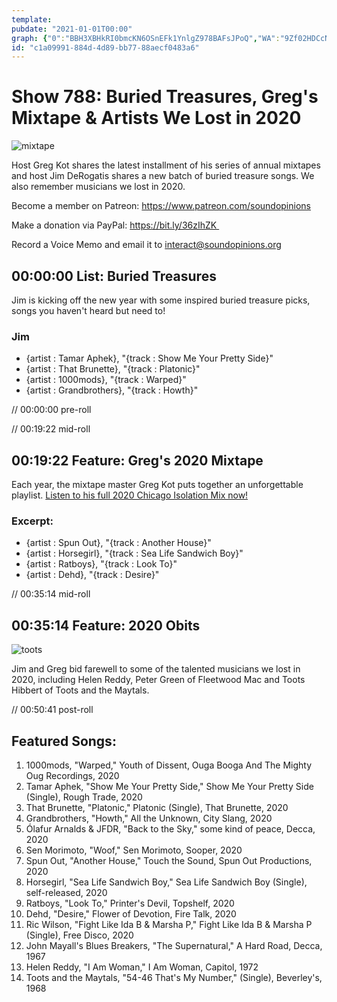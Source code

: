 ```yaml
---
template: 
pubdate: "2021-01-01T00:00"
graph: {"0":"BBH3XBHkRI0bmcKN6OSnEFk1YnlgZ978BAFsJPoQ","WA":"9Zf02HDCcNd8txKszc8FBCJflBLiZhI5W5BOwjHv"}
id: "c1a09991-884d-4d89-bb77-88aecf0483a6"
---
```






# Show 788: Buried Treasures, Greg's Mixtape & Artists We Lost in 2020

![mixtape](https://static.soundopinions.org/images/2020/mixtape.jpeg)

Host Greg Kot shares the latest installment of his series of annual mixtapes and host Jim DeRogatis shares a new batch of buried treasure songs. We also remember musicians we lost in 2020. 

Become a member on Patreon: https://www.patreon.com/soundopinions

Make a donation via PayPal: https://bit.ly/36zIhZK 

Record a Voice Memo and email it to interact@soundopinions.org



## 00:00:00 List: Buried Treasures

Jim is kicking off the new year with some inspired buried treasure picks, songs you haven't heard but need to!


### Jim

- {artist : Tamar Aphek}, "{track : Show Me Your Pretty Side}"
- {artist : That Brunette}, "{track : Platonic}"
- {artist : 1000mods}, "{track : Warped}"
- {artist : Grandbrothers}, "{track : Howth}"

// 00:00:00 pre-roll

// 00:19:22 mid-roll



## 00:19:22 Feature: Greg's 2020 Mixtape

Each year, the mixtape master Greg Kot puts together an unforgettable playlist. [Listen to his full 2020 Chicago Isolation Mix now!](https://open.spotify.com/playlist/5z6ngmb4e3HdUmw1cQimpn?si=DF_CySyLRhedPfQRPNomXQ)


### Excerpt:

- {artist : Spun Out}, "{track : Another House}"
- {artist : Horsegirl}, "{track : Sea Life Sandwich Boy}"
- {artist : Ratboys}, "{track : Look To}"
- {artist : Dehd}, "{track : Desire}"

// 00:35:14 mid-roll



## 00:35:14 Feature: 2020 Obits

![toots](https://static.soundopinions.org/images/2020/toots.jpeg)

Jim and Greg bid farewell to some of the talented musicians we lost in 2020, including Helen Reddy, Peter Green of Fleetwood Mac and Toots Hibbert of Toots and the Maytals.

// 00:50:41 post-roll



## Featured Songs:

1. 1000mods, "Warped," Youth of Dissent, Ouga Booga And The Mighty Oug Recordings, 2020
2. Tamar Aphek, "Show Me Your Pretty Side," Show Me Your Pretty Side (Single), Rough Trade, 2020
3. That Brunette, "Platonic," Platonic (Single), That Brunette, 2020
4. Grandbrothers, "Howth," All the Unknown, City Slang, 2020
5. Ólafur Arnalds & JFDR, "Back to the Sky," some kind of peace, Decca, 2020
6. Sen Morimoto, "Woof," Sen Morimoto, Sooper, 2020
7. Spun Out, "Another House," Touch the Sound, Spun Out Productions, 2020
8. Horsegirl, "Sea Life Sandwich Boy," Sea Life Sandwich Boy (Single), self-released, 2020
9. Ratboys, "Look To," Printer's Devil, Topshelf, 2020
10. Dehd, "Desire," Flower of Devotion, Fire Talk, 2020
11. Ric Wilson, "Fight Like Ida B & Marsha P," Fight Like Ida B & Marsha P (Single), Free Disco, 2020
12. John Mayall's Blues Breakers, "The Supernatural," A Hard Road, Decca, 1967
13. Helen Reddy, "I Am Woman," I Am Woman, Capitol, 1972
14. Toots and the Maytals, "54-46 That's My Number," (Single), Beverley's, 1968